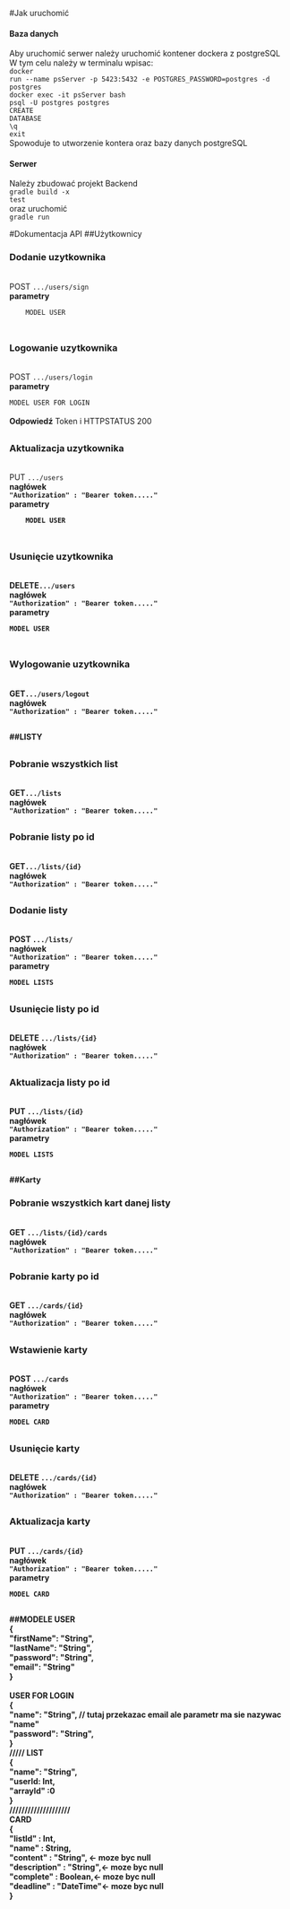 #Jak uruchomić
#### Baza danych
Aby uruchomić serwer należy uruchomić kontener dockera z postgreSQL<br>
W tym celu należy w terminalu wpisac:<br>
<code>docker run --name psServer -p 5423:5432 -e POSTGRES_PASSWORD=postgres -d postgres</code><br>
<code>docker exec -it psServer bash</code><br>
<code>psql -U postgres postgres</code><br>
<code>CREATE DATABASE</code><br>
<code>\q</code><br>
<code>exit</code>
<br>
Spowoduje to utworzenie kontera oraz bazy danych postgreSQL
<br>

#### Serwer
Należy zbudować projekt Backend<br>
<code>gradle build -x test</code><br>
oraz uruchomić<br>
<code>gradle run</code>


#Dokumentacja API
##Użytkownicy
<h3>Dodanie uzytkownika</h3><br>
POST
<code>.../users/sign</code><br>
<b>parametry</b><br>
<code>
    MODEL USER
</code>
<br>
<h2></h2>
<h3>Logowanie uzytkownika</h3><br>
POST
<code>.../users/login</code><br>
<b>parametry</b><br>
<code>
MODEL USER FOR LOGIN
</code>
<br>
<b>Odpowiedź</b>
Token i  HTTPSTATUS 200
<br>
<h2></h2>
<h3>Aktualizacja uzytkownika</h3><br>
PUT
<code>.../users</code><br>
<b>nagłówek<b><br>
<code>"Authorization" : "Bearer token....."</code><br>
<b>parametry</b><br>
<code>
    MODEL USER
</code>
<br>
<h2></h2>
<h3>Usunięcie uzytkownika</h3><br>
DELETE<code>.../users</code><br>
<b>nagłówek<b><br>
<code>"Authorization" : "Bearer token....."</code><br>
<b>parametry</b><br>
<code>
MODEL USER
</code>
<br>
<h2></h2>
<h3>Wylogowanie uzytkownika</h3><br>
GET<code>.../users/logout</code><br>
<b>nagłówek<b><br>
<code>"Authorization" : "Bearer token....."</code><br>
<h2></h2>

##LISTY
<h2></h2>
<h3>Pobranie wszystkich list</h3><br>
GET<code>.../lists</code><br>
<b>nagłówek<b><br>
<code>"Authorization" : "Bearer token....."</code><br>

<h2></h2>
<h3>Pobranie listy po id</h3><br>
GET<code>.../lists/{id}</code><br>
<b>nagłówek<b><br>
<code>"Authorization" : "Bearer token....."</code><br>

<h2></h2>
<h3>Dodanie listy</h3><br>
POST <code>.../lists/</code><br>
<b>nagłówek<b><br>
<code>"Authorization" : "Bearer token....."</code><br>
<b>parametry</b><br>
<code>
MODEL LISTS
</code>
<h2></h2>
<h3>Usunięcie listy po id</h3><br>
DELETE <code>.../lists/{id}</code><br>
<b>nagłówek<b><br>
<code>"Authorization" : "Bearer token....."</code><br>
<h2></h2>
<h3>Aktualizacja listy po id</h3><br>
PUT <code>.../lists/{id}</code><br>
<b>nagłówek<b><br>
<code>"Authorization" : "Bearer token....."</code><br>
<b>parametry</b><br>
<code>
MODEL LISTS
</code>
<h2></h2>
##Karty
<h3>Pobranie wszystkich kart danej listy</h3><br>
GET <code>.../lists/{id}/cards</code><br>
<b>nagłówek<b><br>
<code>"Authorization" : "Bearer token....."</code><br>

<h2></h2>
<h3>Pobranie karty po id</h3><br>
GET <code>.../cards/{id}</code><br>
<b>nagłówek<b><br>
<code>"Authorization" : "Bearer token....."</code><br>

<h2></h2>
<h3>Wstawienie karty</h3><br>
POST <code>.../cards</code><br>
<b>nagłówek<b><br>
<code>"Authorization" : "Bearer token....."</code><br>
<b>parametry</b><br>
<code>
MODEL CARD
</code>

<h2></h2>
<h3>Usunięcie karty</h3><br>
DELETE <code>.../cards/{id}</code><br>
<b>nagłówek<b><br>
<code>"Authorization" : "Bearer token....."</code><br>
<h2></h2>
<h3>Aktualizacja karty</h3><br>
PUT <code>.../cards/{id}</code><br>
<b>nagłówek<b><br>
<code>"Authorization" : "Bearer token....."</code><br>
<b>parametry</b><br>
<code>
MODEL CARD
</code>
<h2></h2>
##MODELE
USER<br>
{<br>
"firstName": "String",<br>
"lastName": "String",<br>
"password": "String",<br>
"email": "String"<br>
}
<br>
<br>
USER FOR LOGIN<br>
{<br>
"name": "String", // tutaj przekazac email ale parametr ma sie nazywac "name"<br> 
"password": "String",<br>
}
<br>/////
LIST
<br>
{<br>
"name": "String",<br>
"userId: Int,<br>
"arrayId" :0<br>
}<br>
////////////////////
<br>
CARD
<br>
{<br>
"listId" : Int,<br>
"name" : String,<br>
"content" : "String", <- moze byc null<br>
"description" : "String",<- moze byc null<br>
"complete" : Boolean,<- moze byc null<br>
"deadline" : "DateTime"<- moze byc null<br>
}<br>
        
    

